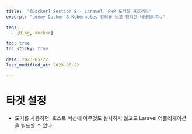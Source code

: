 ```yaml
---
title:  "[Docker] Section 8 - Laravel, PHP 도커화 프로젝트"
excerpt: "udemy Docker & Kubernetes 강의를 듣고 정리한 내용입니다."

tags:
  - [Blog, docker]

toc: true
toc_sticky: true
 
date: 2023-05-22
last_modified_at: 2023-05-22

---
```


# 타겟 설정

- 도커를 사용하면, 호스트 머신에 아무것도 설치하지 않고도 Laravel 어플리케이션을 빌드할 수 있다.